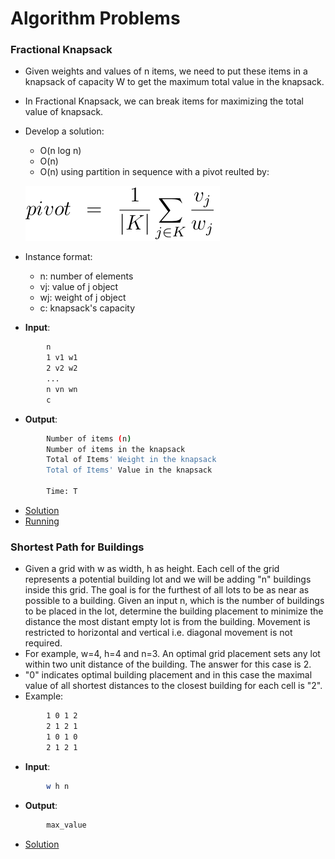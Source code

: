 # Algorithm Problems

### Fractional Knapsack
- Given weights and values of n items, we need to put these items in a knapsack of capacity W to get the maximum total value in the knapsack. 
- In Fractional Knapsack, we can break items for maximizing the total value of knapsack.
- Develop a solution:
    - O(n log n)
    - O(n)
    - O(n) using partition in sequence with a pivot reulted by:

    ![alt text](knapsack/pivot.png?raw=true)
    
- Instance format:
    - n: number of elements
    - vj: value of j object 
    - wj: weight of j object 
    - c: knapsack's capacity 


- **Input**:
````bash
        n
        1 v1 w1
        2 v2 w2
        ...
        n vn wn
        c
````
- **Output**:
````bash
        Number of items (n)
        Number of items in the knapsack
        Total of Items' Weight in the knapsack
        Total of Items' Value in the knapsack
        
        Time: T
````

- [Solution](buildings/Knapsack.cpp)
- [Running](README.md)
 
### Shortest Path for Buildings
- Given a grid with w as width, h as height. Each cell of the grid represents a potential building lot and we will be adding "n" buildings inside this grid. The goal is for the furthest of all lots to be as near as possible to a building. Given an input n, which is the number of buildings to be placed in the lot, determine the building placement to minimize the distance the most distant empty lot is from the building. Movement is restricted to horizontal and vertical i.e. diagonal movement is not required.
- For example, w=4, h=4 and n=3. An optimal grid placement sets any lot within two unit distance of the building. The answer for this case is 2.
- "0" indicates optimal building placement and in this case the maximal value of all shortest distances to the closest building for each cell is "2".
- Example:

````bash
        1 0 1 2
        2 1 2 1
        1 0 1 0
        2 1 2 1
````

- **Input**:
````bash
        w h n
````

- **Output**:
````bash
        max_value
````

- [Solution](buildings/build.py)